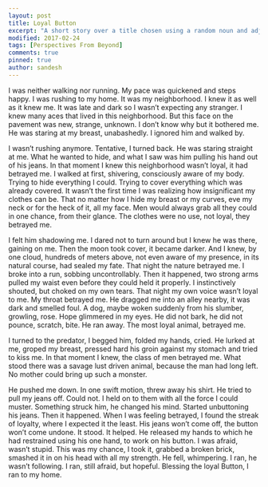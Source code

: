 ```yaml
---
layout: post
title: Loyal Button
excerpt: "A short story over a title chosen using a random noun and adjective"
modified: 2017-02-24
tags: [Perspectives From Beyond]
comments: true
pinned: true
author: sandesh
---
```


I was neither walking nor running. My pace was quickened and steps happy. I was rushing to my home. It was my neighborhood. I knew it as well as it knew me. It was late and dark so I wasn’t expecting any stranger. I knew many aces that lived in this neighborhood. But this face on the pavement was new, strange, unknown. I don’t know why but it bothered me. He was staring at my breast, unabashedly. I ignored him and walked by. 

I wasn’t rushing anymore. Tentative, I turned back. He was staring straight at me. What he wanted to hide, and what I saw was him pulling his hand out of his jeans. In that moment I knew this neighborhood wasn’t loyal, it had betrayed me. I walked at first, shivering, consciously aware of my body. Trying to hide everything I could. Trying to cover everything which was already covered. It wasn’t the first time I was realizing how insignificant my clothes can be. That no matter how I hide my breast or my curves, eve my neck or for the heck of it, all my face. Men would always grab all they could in one chance, from their glance. The clothes were no use, not loyal, they betrayed me. 

I felt him shadowing me. I dared not to turn around but I knew he was there, gaining on me. Then the moon took cover, it became darker. And I knew, by one cloud, hundreds of meters above, not even aware of my presence, in its natural course, had sealed my fate. That night the nature betrayed me. I broke into a run, sobbing uncontrollably. Then it happened, two strong arms pulled my waist even before they could held it properly. I instinctively shouted, but choked on my own tears. That night my own voice wasn’t loyal to me. My throat betrayed me. He dragged me into an alley nearby, it was dark and smelled foul. A dog, maybe woken suddenly from his slumber, growling, rose. Hope glimmered in my eyes. He did not bark, he did not pounce, scratch, bite. He ran away. The most loyal animal, betrayed me.

I turned to the predator, I begged him, folded my hands, cried. He lurked at me, groped my breast, pressed hard his groin against my stomach and tried to kiss me. In that moment I knew, the class of men betrayed me. What stood there was a savage lust driven animal, because the man had long left. No mother could bring up such a monster. 

He pushed me down. In one swift motion, threw away his shirt. He tried to pull my jeans off. Could not. I held on to them with all the force I could muster. Something struck him, he changed his mind. Started unbuttoning his jeans. Then it happened. When I was feeling betrayed, I found the streak of loyalty, where I expected it the least. His jeans won’t come off, the button won’t come undone. It stood. It helped. He released my hands to which he had restrained using his one hand, to work on his button. I was afraid, wasn’t stupid. This was my chance, I took it, grabbed a broken brick, smashed it in on his head with all my strength. He fell, whimpering. I ran, he wasn’t following. I ran, still afraid, but hopeful. Blessing the loyal Button, I ran to my home.
